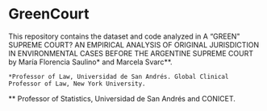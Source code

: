 # GreenCourt

This repository contains the dataset and code analyzed in A “GREEN" SUPREME COURT?  AN EMPIRICAL ANALYSIS OF ORIGINAL JURISDICTION IN ENVIRONMENTAL CASES BEFORE THE ARGENTINE SUPREME COURT
by María Florencia Saulino* and Marcela Svarc**.


    *Professor of Law, Universidad de San Andrés. Global Clinical Professor of Law, New York University.
  ** Professor of Statistics, Universidad de San Andrés and CONICET.
